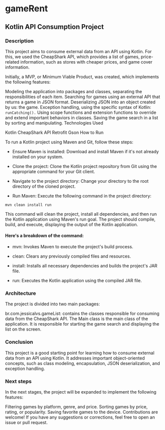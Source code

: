 # gameRent
## Kotlin API Consumption Project

### Description

This project aims to consume external data from an API using Kotlin. For this, we used the CheapShark API, which provides a list of games, price-related information, such as stores with cheaper prices, and game cover information.

Initially, a MVP, or Minimum Viable Product, was created, which implements the following features:

Modeling the application into packages and classes, separating the responsibilities of each item.
Searching for games using an external API that returns a game in JSON format.
Deserializing JSON into an object created by us: the game.
Exception handling, using the specific syntax of Kotlin: `runCatching().`
Using scope functions and extension functions to override and extend important behaviors in classes.
Saving the game search in a list by sorting and manipulating.
Technologies Used

Kotlin
CheapShark API
Retrofit
Gson
How to Run

To run a Kotlin project using Maven and Git, follow these steps:

* Ensure Maven is installed: Download and install Maven if it's not already installed on your system.

* Clone the project: Clone the Kotlin project repository from Git using the appropriate command for your Git client.

* Navigate to the project directory: Change your directory to the root directory of the cloned project.

* Run Maven: Execute the following command in the project directory:

`mvn clean install run`

This command will clean the project, install all dependencies, and then run the Kotlin application using Maven's run goal. The project should compile, build, and execute, displaying the output of the Kotlin application.

#### Here's a breakdown of the command:

* mvn: Invokes Maven to execute the project's build process.

* clean: Clears any previously compiled files and resources.

* install: Installs all necessary dependencies and builds the project's JAR file.

* run: Executes the Kotlin application using the compiled JAR file.

### Architecture

The project is divided into two main packages:

br.com.jessicalvs.gameList: contains the classes responsible for consuming data from the CheapShark API.
The Main class is the main class of the application. It is responsible for starting the game search and displaying the list on the screen.

### Conclusion

This project is a good starting point for learning how to consume external data from an API using Kotlin. It addresses important object-oriented concepts, such as class modeling, encapsulation, JSON deserialization, and exception handling.

### Next steps

In the next stages, the project will be expanded to implement the following features:

Filtering games by platform, genre, and price.
Sorting games by price, rating, or popularity.
Saving favorite games to the device.
Contributions are welcome! If you have any suggestions or corrections, feel free to open an issue or pull request.
